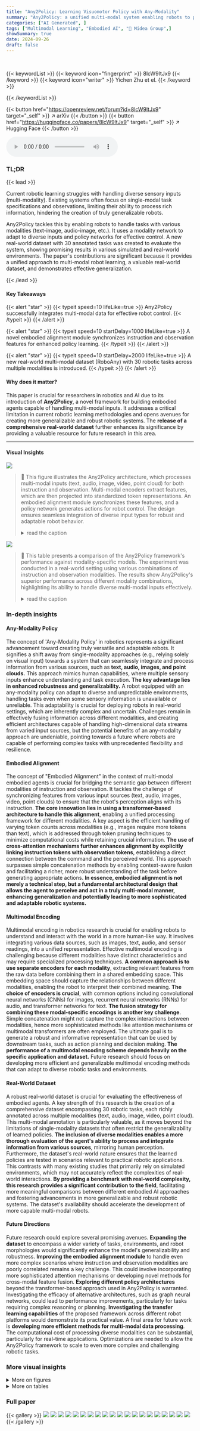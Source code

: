 ```yaml
---
title: "Any2Policy: Learning Visuomotor Policy with Any-Modality"
summary: "Any2Policy: a unified multi-modal system enabling robots to perform tasks using diverse instruction and observation modalities (text, image, audio, video, point cloud)."
categories: ["AI Generated", ]
tags: ["Multimodal Learning", "Embodied AI", "🏢 Midea Group",]
showSummary: true
date: 2024-09-26
draft: false
---
```


<br>

{{< keywordList >}}
{{< keyword icon="fingerprint" >}} 8lcW9ltJx9 {{< /keyword >}}
{{< keyword icon="writer" >}} Yichen Zhu et el. {{< /keyword >}}
 
{{< /keywordList >}}

{{< button href="https://openreview.net/forum?id=8lcW9ltJx9" target="_self" >}}
↗ arXiv
{{< /button >}}
{{< button href="https://huggingface.co/papers/8lcW9ltJx9" target="_self" >}}
↗ Hugging Face
{{< /button >}}



<audio controls>
    <source src="https://ai-paper-reviewer.com/8lcW9ltJx9/podcast.wav" type="audio/wav">
    Your browser does not support the audio element.
</audio>


### TL;DR


{{< lead >}}

Current robotic learning struggles with handling diverse sensory inputs (multi-modality).  Existing systems often focus on single-modal task specifications and observations, limiting their ability to process rich information, hindering the creation of truly generalizable robots. 

Any2Policy tackles this by enabling robots to handle tasks with various modalities (text-image, audio-image, etc.). It uses a modality network to adapt to diverse inputs and policy networks for effective control.  A new real-world dataset with 30 annotated tasks was created to evaluate the system, showing promising results in various simulated and real-world environments.  The paper's contributions are significant because it provides a unified approach to multi-modal robot learning, a valuable real-world dataset, and demonstrates effective generalization.

{{< /lead >}}


#### Key Takeaways

{{< alert "star" >}}
{{< typeit speed=10 lifeLike=true >}} Any2Policy successfully integrates multi-modal data for effective robot control. {{< /typeit >}}
{{< /alert >}}

{{< alert "star" >}}
{{< typeit speed=10 startDelay=1000 lifeLike=true >}} A novel embodied alignment module synchronizes instruction and observation features for enhanced policy learning. {{< /typeit >}}
{{< /alert >}}

{{< alert "star" >}}
{{< typeit speed=10 startDelay=2000 lifeLike=true >}} A new real-world multi-modal dataset (RoboAny) with 30 robotic tasks across multiple modalities is introduced. {{< /typeit >}}
{{< /alert >}}

#### Why does it matter?
This paper is crucial for researchers in robotics and AI due to its introduction of **Any2Policy**, a novel framework for building embodied agents capable of handling multi-modal inputs.  It addresses a critical limitation in current robotic learning methodologies and opens avenues for creating more generalizable and robust robotic systems. The **release of a comprehensive real-world dataset** further enhances its significance by providing a valuable resource for future research in this area.

------
#### Visual Insights



![](https://ai-paper-reviewer.com/8lcW9ltJx9/figures_1_1.jpg)

> 🔼 This figure illustrates the Any2Policy architecture, which processes multi-modal inputs (text, audio, image, video, point cloud) for both instruction and observation.  Multi-modal encoders extract features, which are then projected into standardized token representations. An embodied alignment module synchronizes these features, and a policy network generates actions for robot control. The design ensures seamless integration of diverse input types for robust and adaptable robot behavior.
> <details>
> <summary>read the caption</summary>
> Figure 1: The overall framework of Any2Policy. The Any2Policy framework is structured to handle multi-modal inputs, accommodating them either separately or in tandem at the levels of instruction and observation. We design embodied alignment modules, which are engineered to synchronize features between different modalities, as well as between instructions and observations, ensuring a seamless and effective integration of diverse input types.
> </details>





![](https://ai-paper-reviewer.com/8lcW9ltJx9/tables_6_1.jpg)

> 🔼 This table presents a comparison of the Any2Policy framework's performance against modality-specific models.  The experiment was conducted in a real-world setting using various combinations of instruction and observation modalities. The results show Any2Policy's superior performance across different modality combinations, highlighting its ability to handle diverse multi-modal inputs effectively.
> <details>
> <summary>read the caption</summary>
> Table 1: Comparison with modality-specific models in real-world experiments.
> </details>





### In-depth insights


#### Any-Modality Policy
The concept of 'Any-Modality Policy' in robotics represents a significant advancement toward creating truly versatile and adaptable robots.  It signifies a shift away from single-modality approaches (e.g., relying solely on visual input) towards a system that can seamlessly integrate and process information from various sources, such as **text, audio, images, and point clouds.** This approach mimics human capabilities, where multiple sensory inputs enhance understanding and task execution.  **The key advantage lies in enhanced robustness and generalizability.** A robot equipped with an any-modality policy can adapt to diverse and unpredictable environments, handling tasks even when some sensory information is unavailable or unreliable.  This adaptability is crucial for deploying robots in real-world settings, which are inherently complex and uncertain.  Challenges remain in effectively fusing information across different modalities, and creating efficient architectures capable of handling high-dimensional data streams from varied input sources, but the potential benefits of an any-modality approach are undeniable, pointing towards a future where robots are capable of performing complex tasks with unprecedented flexibility and resilience.

#### Embodied Alignment
The concept of "Embodied Alignment" in the context of multi-modal embodied agents is crucial for bridging the semantic gap between different modalities of instruction and observation.  It tackles the challenge of synchronizing features from various input sources (text, audio, images, video, point clouds) to ensure that the robot's perception aligns with its instruction.  **The core innovation lies in using a transformer-based architecture to handle this alignment**, enabling a unified processing framework for different modalities. A key aspect is the efficient handling of varying token counts across modalities (e.g., images require more tokens than text), which is addressed through token pruning techniques to minimize computational costs while retaining crucial information.  **The use of cross-attention mechanisms further enhances alignment by explicitly linking instruction tokens with observation tokens**, establishing a direct connection between the command and the perceived world. This approach surpasses simple concatenation methods by enabling context-aware fusion and facilitating a richer, more robust understanding of the task before generating appropriate actions.  **In essence, embodied alignment is not merely a technical step, but a fundamental architectural design that allows the agent to perceive and act in a truly multi-modal manner, enhancing generalization and potentially leading to more sophisticated and adaptable robotic systems.**

#### Multimodal Encoding
Multimodal encoding in robotics research is crucial for enabling robots to understand and interact with the world in a more human-like way.  It involves integrating various data sources, such as images, text, audio, and sensor readings, into a unified representation. Effective multimodal encoding is challenging because different modalities have distinct characteristics and may require specialized processing techniques.  **A common approach is to use separate encoders for each modality**, extracting relevant features from the raw data before combining them in a shared embedding space. This embedding space should capture the relationships between different modalities, enabling the robot to interpret their combined meaning. **The choice of encoders is crucial**, with common options including convolutional neural networks (CNNs) for images, recurrent neural networks (RNNs) for audio, and transformer networks for text.  **The fusion strategy for combining these modal-specific encodings is another key challenge**.  Simple concatenation might not capture the complex interactions between modalities, hence more sophisticated methods like attention mechanisms or multimodal transformers are often employed.  The ultimate goal is to generate a robust and informative representation that can be used by downstream tasks, such as action planning and decision making.  **The performance of a multimodal encoding scheme depends heavily on the specific application and dataset.**  Future research should focus on developing more efficient and generalizable multimodal encoding methods that can adapt to diverse robotic tasks and environments.

#### Real-World Dataset
A robust real-world dataset is crucial for evaluating the effectiveness of embodied agents.  A key strength of this research is the creation of a comprehensive dataset encompassing 30 robotic tasks, each richly annotated across multiple modalities (text, audio, image, video, point cloud).  This multi-modal annotation is particularly valuable, as it moves beyond the limitations of single-modality datasets that often restrict the generalizability of learned policies. **The inclusion of diverse modalities enables a more thorough evaluation of the agent's ability to process and integrate information from various sources**, mirroring human perception.  Furthermore, the dataset's real-world nature ensures that the learned policies are tested in scenarios relevant to practical robotic applications.  This contrasts with many existing studies that primarily rely on simulated environments, which may not accurately reflect the complexities of real-world interactions.  **By providing a benchmark with real-world complexity, this research provides a significant contribution to the field**, facilitating more meaningful comparisons between different embodied AI approaches and fostering advancements in more generalizable and robust robotic systems.  The dataset's availability should accelerate the development of more capable multi-modal robots.

#### Future Directions
Future research could explore several promising avenues.  **Expanding the dataset** to encompass a wider variety of tasks, environments, and robot morphologies would significantly enhance the model's generalizability and robustness.  **Improving the embodied alignment module** to handle even more complex scenarios where instruction and observation modalities are poorly correlated remains a key challenge.  This could involve incorporating more sophisticated attention mechanisms or developing novel methods for cross-modal feature fusion.  **Exploring different policy architectures** beyond the transformer-based approach used in Any2Policy is warranted.  Investigating the efficacy of alternative architectures, such as graph neural networks, could lead to performance improvements, particularly for tasks requiring complex reasoning or planning.  **Investigating the transfer learning capabilities** of the proposed framework across different robot platforms would demonstrate its practical value. A final area for future work is **developing more efficient methods for multi-modal data processing**. The computational cost of processing diverse modalities can be substantial, particularly for real-time applications. Optimizations are needed to allow the Any2Policy framework to scale to even more complex and challenging robotic tasks.


### More visual insights

<details>
<summary>More on figures
</summary>


![](https://ai-paper-reviewer.com/8lcW9ltJx9/figures_3_1.jpg)

> 🔼 The figure illustrates the architecture of the embodied alignment and policy network in Any2Policy. It shows how multi-modal instructions (text, audio, image, video) and observations (image, video, point cloud) are processed.  Each modality is first encoded using modality-specific encoders and then projected into a unified representation.  A token pruning technique reduces the dimensionality of visual data. Then, embodied alignment, a transformer-based architecture employing cross-attention and self-attention, synchronizes instruction and observation tokens. Finally, a policy network generates actions for robot control. The diagram highlights the key components of the system's multi-modal integration, feature alignment, and action generation.
> <details>
> <summary>read the caption</summary>
> Figure 2: The architecture of embodied alignment and policy network.
> </details>



![](https://ai-paper-reviewer.com/8lcW9ltJx9/figures_5_1.jpg)

> 🔼 This figure shows the workspace setup of the Franka real robot used in the experiments.  It showcases examples of several tasks performed by the robot, each with a short textual description of the task's goal, such as 'Pick up cube place to left box'. The images illustrate the initial state and a sequence of steps for each task, providing a visual representation of the robot's actions and the environment.
> <details>
> <summary>read the caption</summary>
> Figure 3: This is the setup of our Franka real robot. We have compiled examples of several tasks. To facilitate better understanding for our readers, we provide only the language-based versions of these task descriptions.
> </details>



![](https://ai-paper-reviewer.com/8lcW9ltJx9/figures_8_1.jpg)

> 🔼 This figure presents a comparison of the Any2Policy model's performance against three state-of-the-art (SOTA) models: R3M, BLIP-2, and EmbodiedGPT, on the Franka Kitchen benchmark.  Two sets of experiments are shown, one using 10 demonstrations and another using 25, to assess the impact of the number of demonstrations on the models' performance.  The results demonstrate that Any2Policy generally outperforms the SOTA methods across a range of tasks within the Franka Kitchen environment.
> <details>
> <summary>read the caption</summary>
> Figure 4: Performance of Any2Policy in Franka Kitchen with 10 or 25 demonstration demos. Comparison with R3M, BLIP-2, and EmbodiedGPT. On all tasks except for Knobs-left with 25 demonstrations, we obtained superior performance over SOTA methods.
> </details>



</details>




<details>
<summary>More on tables
</summary>


![](https://ai-paper-reviewer.com/8lcW9ltJx9/tables_6_2.jpg)
> 🔼 This table presents a comparison of the Any2Policy framework's performance with and without the embodied alignment module. The results, obtained from real-world experiments, demonstrate the impact of the embodied alignment on the model's ability to handle various combinations of instruction and observation modalities.  It showcases the performance across different pairings of instruction (text, audio, image, video) and observation modalities (image, video, point cloud).  The significant drop in performance when the embodied alignment module is removed highlights its importance in the overall framework.
> <details>
> <summary>read the caption</summary>
> Table 2: Comparison with Any2Policy framework without embodied alignment in real-world experiments
> </details>

![](https://ai-paper-reviewer.com/8lcW9ltJx9/tables_7_1.jpg)
> 🔼 This table compares the performance of Any2Policy with three state-of-the-art robotic models (VIMA, R3M, and T5) on real-world experiments using different instruction and observation modalities.  It shows Any2Policy outperforms other models across various settings, highlighting the effectiveness of its multi-modal approach.
> <details>
> <summary>read the caption</summary>
> Table 3: Comparison with state-of-the-art robotic models in real-world experiments.
> </details>

![](https://ai-paper-reviewer.com/8lcW9ltJx9/tables_7_2.jpg)
> 🔼 This table presents an ablation study evaluating the impact of different combinations of instruction and observation modalities on the success rate of the Any2Policy model in real-world experiments.  It shows how adding various modalities (audio, image end-goals, video demonstrations) to text instructions and image observations improves the model's performance.
> <details>
> <summary>read the caption</summary>
> Table 4: Ablation study on the effect of using different modalities in real-world experiments.
> </details>

</details>




### Full paper

{{< gallery >}}
<img src="https://ai-paper-reviewer.com/8lcW9ltJx9/1.png" class="grid-w50 md:grid-w33 xl:grid-w25" />
<img src="https://ai-paper-reviewer.com/8lcW9ltJx9/2.png" class="grid-w50 md:grid-w33 xl:grid-w25" />
<img src="https://ai-paper-reviewer.com/8lcW9ltJx9/3.png" class="grid-w50 md:grid-w33 xl:grid-w25" />
<img src="https://ai-paper-reviewer.com/8lcW9ltJx9/4.png" class="grid-w50 md:grid-w33 xl:grid-w25" />
<img src="https://ai-paper-reviewer.com/8lcW9ltJx9/5.png" class="grid-w50 md:grid-w33 xl:grid-w25" />
<img src="https://ai-paper-reviewer.com/8lcW9ltJx9/6.png" class="grid-w50 md:grid-w33 xl:grid-w25" />
<img src="https://ai-paper-reviewer.com/8lcW9ltJx9/7.png" class="grid-w50 md:grid-w33 xl:grid-w25" />
<img src="https://ai-paper-reviewer.com/8lcW9ltJx9/8.png" class="grid-w50 md:grid-w33 xl:grid-w25" />
<img src="https://ai-paper-reviewer.com/8lcW9ltJx9/9.png" class="grid-w50 md:grid-w33 xl:grid-w25" />
<img src="https://ai-paper-reviewer.com/8lcW9ltJx9/10.png" class="grid-w50 md:grid-w33 xl:grid-w25" />
<img src="https://ai-paper-reviewer.com/8lcW9ltJx9/11.png" class="grid-w50 md:grid-w33 xl:grid-w25" />
<img src="https://ai-paper-reviewer.com/8lcW9ltJx9/12.png" class="grid-w50 md:grid-w33 xl:grid-w25" />
<img src="https://ai-paper-reviewer.com/8lcW9ltJx9/13.png" class="grid-w50 md:grid-w33 xl:grid-w25" />
<img src="https://ai-paper-reviewer.com/8lcW9ltJx9/14.png" class="grid-w50 md:grid-w33 xl:grid-w25" />
<img src="https://ai-paper-reviewer.com/8lcW9ltJx9/15.png" class="grid-w50 md:grid-w33 xl:grid-w25" />
<img src="https://ai-paper-reviewer.com/8lcW9ltJx9/16.png" class="grid-w50 md:grid-w33 xl:grid-w25" />
<img src="https://ai-paper-reviewer.com/8lcW9ltJx9/17.png" class="grid-w50 md:grid-w33 xl:grid-w25" />
<img src="https://ai-paper-reviewer.com/8lcW9ltJx9/18.png" class="grid-w50 md:grid-w33 xl:grid-w25" />
<img src="https://ai-paper-reviewer.com/8lcW9ltJx9/19.png" class="grid-w50 md:grid-w33 xl:grid-w25" />
<img src="https://ai-paper-reviewer.com/8lcW9ltJx9/20.png" class="grid-w50 md:grid-w33 xl:grid-w25" />
{{< /gallery >}}